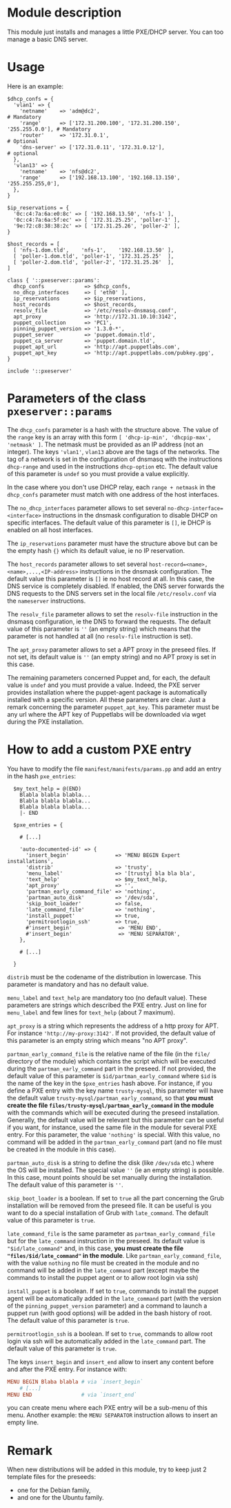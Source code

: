 # Module description

This module just installs and manages a little PXE/DHCP server.
You can too manage a basic DNS server.

# Usage

Here is an example:

```puppet
$dhcp_confs = {
  'vlan1' => {
    'netname'    => 'adm@dc2',                                           # Mandatory
    'range'      => ['172.31.200.100', '172.31.200.150', '255.255.0.0'], # Mandatory
    'router'     => '172.31.0.1',                                        # Optional
    'dns-server' => ['172.31.0.11', '172.31.0.12'],                      # optional
  },
  'vlan13' => {
    'netname'    => 'nfs@dc2',
    'range'      => ['192.168.13.100', '192.168.13.150', '255.255.255,0'],
  },
}

$ip_reservations = {
  '0c:c4:7a:6a:e0:8c' => [ '192.168.13.50', 'nfs-1' ],
  '0c:c4:7a:6a:5f:ec' => [ '172.31.25.25', 'poller-1' ],
  '9e:72:c8:38:38:2c' => [ '172.31.25.26', 'poller-2' ],
}

$host_records = [
  [ 'nfs-1.dom.tld',    'nfs-1',    '192.168.13.50' ],
  [ 'poller-1.dom.tld', 'poller-1', '172.31.25.25'  ],
  [ 'poller-2.dom.tld', 'poller-2', '172.31.25.26'  ],
]

class { '::pxeserver::params':
  dhcp_confs             => $dhcp_confs,
  no_dhcp_interfaces     => [ 'eth0' ],
  ip_reservations        => $ip_reservations,
  host_records           => $host_records,
  resolv_file            => '/etc/resolv-dnsmasq.conf',
  apt_proxy              => 'http://172.31.10.10:3142',
  puppet_collection      => 'PC1',
  pinning_puppet_version => '1.3.0-*',
  puppet_server          => 'puppet.domain.tld',
  puppet_ca_server       => 'puppet.domain.tld',
  puppet_apt_url         => 'http://apt.puppetlabs.com',
  puppet_apt_key         => 'http://apt.puppetlabs.com/pubkey.gpg',
}

include '::pxeserver'
```


# Parameters of the class `pxeserver::params`

The `dhcp_confs` parameter is a hash with the structure
above. The value of the `range` key is an array with this
form `[ 'dhcp-ip-min', 'dhcpip-max', 'netmask' ]`. The
netmask must be provided as an IP address (not an integer).
The keys `'vlan1'`, `vlan13` above are the tags of the
networks. The tag of a network is set in the configuration
of dnsmasq with the instructions `dhcp-range` and used in
the instructions `dhcp-option` etc. The default value of
this parameter is `undef` so you must provide a value
explicitly.

In the case where you don't use DHCP relay, each `range +
netmask` in the `dhcp_confs` parameter must match with one
address of the host interfaces.

The `no_dhcp_interfaces` parameter allows to set several
`no-dhcp-interface=<interface>` instructions in the dnsmask
configuration to disable DHCP on specific interfaces. The
default value of this parameter is `[]`, ie DHCP is enabled
on all host interfaces.

The `ip_reservations` parameter must have the structure
above but can be the empty hash `{}` which its default
value, ie no IP reservation.

The `host_records` parameter allows to set several
`host-record=<name>,<name>,...,<IP-address>` instructions
in the dnsmask configuration. The default value this
parameter is `[]` ie no host record at all. In this case,
the DNS service is completely disabled. If enabled, the
DNS server forwards the DNS requests to the DNS servers
set in the local file `/etc/resolv.conf` via the
`nameserver` instructions.

The `resolv_file` parameter allows to set the `resolv-file`
instruction in the dnsmasq configuration, ie the DNS to
forward the requests. The default value of this parameter is
`''` (an empty string) which means that the parameter is not
handled at all (no `resolv-file` instruction is set).

The `apt_proxy` parameter allows to set a APT proxy
in the preseed files. If not set, its default value
is `''` (an empty string) and no APT proxy is set in
this case.

The remaining parameters concerned Puppet and, for each, the
default value is `undef` and you must provide a value.
Indeed, the PXE server provides installation where the
puppet-agent package is automatically installed with a
specific version. All these parameters are clear. Just a
remark concerning the parameter `puppet_apt_key`. This
parameter must be any url where the APT key of Puppetlabs
will be downloaded via wget during the PXE installation.


# How to add a custom PXE entry

You have to modify the file `manifest/manifests/params.pp`
and add an entry in the hash `pxe_entries`:

```puppet
  $my_text_help = @(END)
    Blabla blabla blabla...
    Blabla blabla blabla...
    Blabla blabla blabla...
    |- END

  $pxe_entries = {

    # [...]

    'auto-documented-id' => {
      'insert_begin'               => 'MENU BEGIN Expert installations',
      'distrib'                    => 'trusty',
      'menu_label'                 => '[trusty] bla bla bla',
      'text_help'                  => $my_text_help,
      'apt_proxy'                  => '',
      'partman_early_command_file' => 'nothing',
      'partman_auto_disk'          => '/dev/sda',
      'skip_boot_loader'           => false,
      'late_command_file'          => 'nothing',
      'install_puppet'             => true,
      'permitrootlogin_ssh'        => true,
      #'insert_begin'               => 'MENU END',
      #'insert_begin'               => 'MENU SEPARATOR',
    },

    # [...]

  }
```

`distrib` must be the codename of the distribution in
lowercase. This parameter is mandatory and has no default
value.

`menu_label` and `text_help` are mandatory too (no default
value). These parameters are strings which described the PXE
entry.  Just on line for `menu_label` and few lines for
`text_help` (about 7 maximum).

`apt_proxy` is a string which represents the address of a
http proxy for APT. For instance `'http://my-proxy:3142'`.
If not provided, the default value of this parameter is an
empty string which means "no APT proxy".

`partman_early_command_file` is the relative name of the
file (in the `file/` directory of the module) which contains
the script which will be executed during the
`partman_early_command` part in the preseed. If not
provided, the default value of this parameter is
`$id/partman_early_command` where `$id` is the name of the
key in the `$pxe_entries` hash above. For instance, if you
define a PXE entry with the key name `trusty-mysql`, this
parameter will have the default value
`trusty-mysql/partman_early_command`, so that **you must
create the file `files/trusty-mysql/partman_early_command`
in the module** with the commands which will be executed
during the preseed installation. Generally, the default
value will be relevant but this parameter can be useful if
you want, for instance, used the same file in the module for
several PXE entry. For this parameter, the value `'nothing'`
is special. With this value, no command will be added in the
`partman_early_command` part (and no file must be created in
the module in this case).

`partman_auto_disk` is a string to define the disk (like
`/dev/sda` etc.) where the OS will be installed. The special
value `''` (ie an empty string) is possible. In this case,
mount points should be set manually during the installation.
The default value of this parameter is `''`.

`skip_boot_loader` is a boolean. If set to `true` all the
part concerning the Grub installation will be removed from
the preseed file. It can be useful is you want to do a
special installation of Grub with `late_command`. The
default value of this parameter is `true`.

`late_command_file` is the same parameter as
`partman_early_command_file` but for the `late_command`
instruction in the preseed. Its default value is
`"$id/late_command"` and, in this case, **you must create
the file `"files/$id/late_command"` in the module**. Like
`partman_early_command_file`, with the value `nothing` no
file must be created in the module and no command will be
added in the `late_command` part (except maybe the commands
to install the puppet agent or to allow root login via ssh)

`install_puppet` is a boolean. If set to `true`, commands to
install the puppet agent will be automatically added in the
`late_command` part (with the version of the
`pinning_puppet_version` parameter) and a command to launch
a puppet run (with good options) will be added in the bash
history of root. The default value of this parameter is
`true`.

`permitrootlogin_ssh` is a boolean. If set to `true`,
commands to allow root login via ssh will be automatically
added in the `late_command` part. The default value of this
parameter is `true`.

The keys `insert_begin` and `insert_end` allow to insert
any content before and after the PXE entry. For instance
with:

```conf
MENU BEGIN Blaba blabla # via `insert_begin`
    # [...]
MENU END                # via `insert_end`
```

you can create menu where each PXE entry will be a sub-menu
of this menu. Another example: the `MENU SEPARATOR`
instruction allows to insert an empty line.


# Remark

When new distributions will be added in this module, try to
keep just 2 template files for the preseeds:
- one for the Debian family,
- and one for the Ubuntu family.


